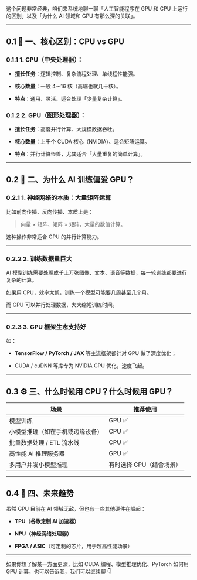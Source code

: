 这个问题非常经典，咱们来系统地聊一聊「人工智能程序在 GPU 和 CPU 上运行的区别」以及「为什么 AI 领域和 GPU 有那么深的关联」。

---

## 0.1 **🧠 一、核心区别：CPU vs GPU**

  

### 0.1.1 **1. CPU（中央处理器）：**

- **擅长任务**：逻辑控制、复杂流程处理、单线程性能强。
    
- **核心数量**：一般 4～16 核（高端也就几十核）。
    
- **特点**：通用、灵活、适合处理「少量复杂计算」。
    

  

### 0.1.2 **2. GPU（图形处理器）：**

- **擅长任务**：高度并行计算、大规模数据吞吐。
    
- **核心数量**：上千个 CUDA 核心（NVIDIA）、适合矩阵运算。
    
- **特点**：并行计算怪兽，尤其适合「大量重复的简单计算」。
    

---

## 0.2 **🤖 二、为什么 AI 训练偏爱 GPU？**

  

### 0.2.1 **1. 神经网络的本质：大量矩阵运算**

  

比如前向传播、反向传播、本质上是：

  

> 向量 × 矩阵、矩阵 × 矩阵，大量的数值计算。

  

这种操作非常适合 GPU 的并行计算能力。

---

### 0.2.2 **2. 训练数据量巨大**

  

AI 模型训练需要处理成千上万张图像、文本、语音等数据，每一轮训练都要进行复杂的计算。

如果用 CPU，效率太低，训练一个模型可能要几周甚至几个月。

而 GPU 可以并行处理数据，大大缩短训练时间。

---

### 0.2.3 **3. GPU 框架生态支持好**

  

如：

- **TensorFlow / PyTorch / JAX** 等主流框架都针对 GPU 做了深度优化；
    
- CUDA / cuDNN 等库专为 NVIDIA GPU 优化，速度飞起。
    

---

## 0.3 **⚙️ 三、什么时候用 CPU？什么时候用 GPU？**

|**场景**|**推荐使用**|
|---|---|
|模型训练|GPU ✅|
|小模型推理（如在手机或边缘设备）|CPU ✅|
|批量数据处理 / ETL 流水线|CPU ✅|
|高性能 AI 推理服务器|GPU ✅|
|多用户并发小模型推理|有时选择 CPU（结合场景）|

  

---

## 0.4 **🧩 四、未来趋势**

  

虽然 GPU 目前在 AI 领域无敌，但也有一些其他硬件在崛起：

- **TPU（谷歌定制 AI 加速器）**
    
- **NPU（神经网络处理器）**
    
- **FPGA / ASIC**（可定制的芯片，用于超高性能场景）
    

---

如果你想了解某一方面更深，比如 CUDA 编程、模型推理优化、PyTorch 如何用 GPU 计算，也可以告诉我，我们可以继续聊 👇